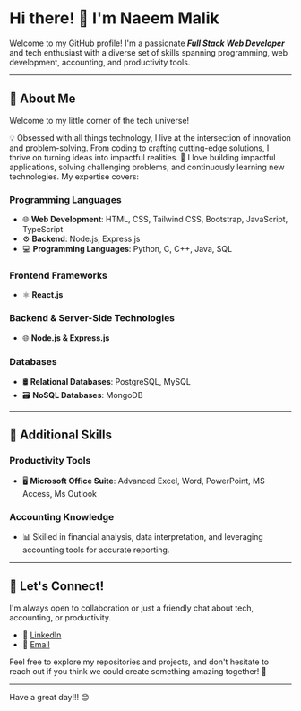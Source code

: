 # Hi there! 👋 I'm Naeem Malik

Welcome to my GitHub profile! I'm a passionate _**Full Stack Web Developer**_ and tech enthusiast with a diverse set of skills spanning programming, web development, accounting, and productivity tools.

---

## 🚀 About Me

Welcome to my little corner of the tech universe!

💡 Obsessed with all things technology, I live at the intersection of innovation and problem-solving. From coding to crafting cutting-edge solutions, I thrive on turning ideas into impactful realities.
🌟 I love building impactful applications, solving challenging problems, and continuously learning new technologies. My expertise covers:

### **Programming Languages**
- 🌐 **Web Development**: HTML, CSS, Tailwind CSS, Bootstrap, JavaScript, TypeScript
- ⚙️ **Backend**: Node.js, Express.js
- 💻 **Programming Languages**: Python, C, C++, Java, SQL

### **Frontend Frameworks**
- ⚛️ **React.js**

### **Backend & Server-Side Technologies**
- 🌐 **Node.js & Express.js**

### **Databases**
- 🛢️ **Relational Databases**: PostgreSQL, MySQL
- 🗃️ **NoSQL Databases**: MongoDB
---

## 💼 Additional Skills

### **Productivity Tools**
- 🖥️ **Microsoft Office Suite**: Advanced Excel, Word, PowerPoint, MS Access, Ms Outlook

### **Accounting Knowledge**
- 📊 Skilled in financial analysis, data interpretation, and leveraging accounting tools for accurate reporting.

---

## 🔗 Let's Connect!

I'm always open to collaboration or just a friendly chat about tech, accounting, or productivity.  
- 💼 [LinkedIn](https://github.com/naeem-malik1998)  
- 📧 [Email](mailto:mail2oxford24x7@gmail.com)

Feel free to explore my repositories and projects, and don't hesitate to reach out if you think we could create something amazing together! 🚀

---

Have a great day!!! 😊
